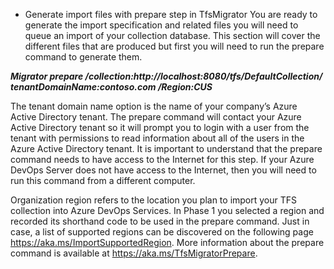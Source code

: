 - Generate import files with prepare step in TfsMigrator
You are ready to generate the import specification and related files you will need to queue an
import of your collection database. This section will cover the different files that are produced
but first you will need to run the prepare command to generate them.

_**Migrator prepare /collection:http://localhost:8080/tfs/DefaultCollection/
tenantDomainName:contoso.com /Region:CUS**_

The tenant domain name option is the name of your company’s Azure Active Directory
tenant. The prepare command will contact your Azure Active Directory tenant so it will
prompt you to login with a user from the tenant with permissions to read information about
all of the users in the Azure Active Directory tenant. It is important to understand that the
prepare command needs to have access to the Internet for this step. If your Azure DevOps
Server does not have access to the Internet, then you will need to run this command from
a different computer.

Organization region refers to the location you plan to import your TFS collection into Azure
DevOps Services. In Phase 1 you selected a region and recorded its shorthand code to be
used in the prepare command. Just in case, a list of supported regions can be discovered on
the following page https://aka.ms/ImportSupportedRegion.
More information about the prepare command is available at
https://aka.ms/TfsMigratorPrepare.